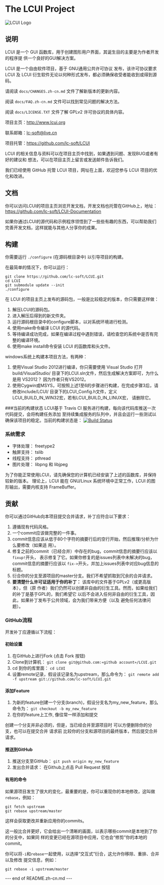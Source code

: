 # The LCUI Project

![LCUI Logo](https://raw.github.com/lc-soft/LCUI-HomePage/gh-pages/files/images/lcui-project-logo.png)

## 说明

LCUI 是一个 GUI 函数库，用于创建图形用户界面，其诞生目的主要是为作者开发的程序提
供一个良好的GUI解决方案。

LCUI 是一个自由软件项目，基于 GNU通用公共许可协议 发布，该许可协议要求 LCUI 及 LCUI 衍生软件无论以何种形式发布，都必须确保收受者能收到或得到源码。

请阅读 `docs/CHANGES.zh-cn.md` 文件了解新版本的更新内容。

阅读 `docs/FAQ.zh-cn.md` 文件可以找到常见问题的解决方法。

阅读 `docs/LICENSE.TXT`  文件了解 GPLv2 许可协议的具体内容。

项目主页：http://www.lcui.org

联系邮箱：lc-soft@live.cn

项目托管：https://github.com/lc-soft/LCUI

LCUI 的相关信息与资料可以在项目主页中找到，如果遇到问题、发现BUG或者有好的建议和
想法，可以在项目主页上留言或发送邮件告诉我们。

我们已经使用 GitHub 托管 LCUI 项目，网址在上面，欢迎您参与 LCUI 项目的优化和改进。


## 文档

你可以访问LCUI的项目主页浏览开发文档，开发文档也托管在GitHub上，地址：https://github.com/lc-soft/LCUI-Documentation

如果你通过LCUI的源代码和示例程序领悟到了一些些有趣的东西，可以帮助我们完善开发文档，这样就能与其他人分享你的成果。

## 构建

你需要运行 `./configure` (在源码根目录中) 以引导项目的构建。

在最简单的情况下，你可以运行：

	git clone https://github.com/lc-soft/LCUI.git
	cd LCUI
	git submodule update --init
	./configure

在 LCUI 的项目主页上发布的源码包，一般是比较稳定的版本，你只需要这样做：

1. 解压LCUI的源码包。
2. 进入解压后得到的新文件夹。
3. 运行源码根目录中的configure脚本，以对系统环境进行检测。
4. 使用make命令编译 LCUI 的源代码。
5. 等待编译成功完成，如果在编译过程中遇到错误，请检查您的系统中是否有完整的编译环境。
6. 使用make install命令安装 LCUI 的函数库和头文件。

windows系统上构建本项目方法，有两种：

1. 使用Visual Studio 2012进行编译，你只需要使用 Visual Studio 打开build/VisualStudio/
目录下的LCUI.sln文件，然后生成解决方案即可，为什么是用 VS2012？ 因为作者只有VS2012。
2. 使用Cygwin或MSYS，可按照上述1至6的步骤进行构建，在完成步骤3后，请修改include/LCUI/
目录下的LCUI_Config.h文件，定义LCUI_BUILD_IN_WIN32宏，若有LCUI_BUILD_IN_LINUX宏，
请删除它。

###当前的构建状态
LCUI基于 Travis CI 服务进行构建，每向该代码库推送一次代码提交，会将构建任务添加
至持续集成服务的队列中，并且会运行一些测试以确保该项目的稳定。当前的构建状态是：
[![Build Status](https://travis-ci.org/lc-soft/LCUI.png?branch=master)](https://travis-ci.org/lc-soft/LCUI)

### 系统需求

* 字体处理： freetype2
* 触屏支持： tslib
* 线程支持： pthread
* 图片处理： libpng 和 libjpeg

为了你能正常使用LCUI，请先确保您的计算机已经安装了上述的函数库，并保持较新的版本。
理论上，LCUI 能在 GNU/Linux 系统环境中正常工作，LCUI 的图形输出，需要内核支持 FrameBuffer。

## 贡献

你可以通过GitHub向本项目提交合并请求，补丁应符合以下要求：

1. 遵循现有代码风格。
2. 一个commit应该做完整的一件事。
3. commit信息应该从低于80个字符的摘要行后的空行开始，然后推理/分析为什么要修改（如果适
   用）。
4. 修复之前的commit（已经合并）中存在的bug，commit信息的摘要行应该以`fixup!`开头，
   表示修复了它。如果你修复的是issues列表中未解决的bug，commit信息的摘要行应该以
   `fix->`开头，并加上issues列表中对应bug信息的标题。
5. 衍合你的分支至源项目的master分支。我们不希望抓取到冗余的合并请求。
6. **要清楚什么许可证适用于你的补丁：** 该库中的文件基于GPLv2（或更高版本），但（原
   作者）我们仍然可以创建非自由的衍生工具。然而，如果给我们的补丁是基于GPL的，我们希望它
   以后不会进入任何非自由的衍生工具，因此，如果补丁发布于公共领域，会为我们带来方便（以及
   避免任何法律问题）。


### GitHub流程

开发补丁应遵循以下流程：

#### 初始设置

1. 在GitHub上进行Fork (点击 Fork 按钮)
2. Clone到计算机： `git clone git@github.com:«github account»/LCUI.git`
3. cd 到你的库里面： `cd LCUI`
4. 设置remote记录，假设该记录名为upstream，那么命令为： `git remote add -f upstream git://github.com/lc-soft/LCUI.git`

#### 添加Feature

1. 为新的feature创建一个分支(branch)，假设分支名为my_new_feature，那么命令为：
 `git checkout -b my_new_feature`
2. 在你的feature上工作, 像往常一样添加和提交

创建一个分支并非必须的，但是，当已经合并至源项目时 可以方便删除你的分支，也可以在提交合并
请求前 比较你的分支和源项目的最终版本，然后提交合并请求。

#### 推送到GitHub

1. 推送分支至GitHub： `git push origin my_new_feature`
2. 发出合并请求： 在Github上点击 Pull Request 按钮

#### 有用的命令

如果源项目发生了很大的变化，最重要的是，你可以重现你的本地修改，这叫做`rebase`，例如：

	git fetch upstream
	git rebase upstream/master

这样会获取更改并重新应用你的commits。

这一般比合并更好，它会给出一个清晰的画面，以表示哪些commit是本地到了你的分支中，如果同
样的变更已经在源项目中应用，它也会“修剪”你的本地的commit。

你可以将`-i`和`rebase`一起使用，以选择“交互式”衍合，这允许你移除、重排、合并以及修改
提交信息，例如：

	git rebase -i upstream/master


--- end of README.zh-cn.md ---
